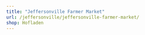 ```yaml
---
title: "Jeffersonville Farmer Market"
url: /jeffersonville/jeffersonville-farmer-market/
shop: Hofladen
---
```

